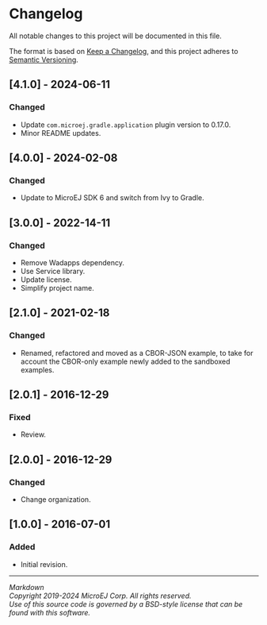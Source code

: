 # Changelog

All notable changes to this project will be documented in this file.

The format is based on [Keep a Changelog](https://keepachangelog.com/en/1.0.0/),
and this project adheres to [Semantic Versioning](https://semver.org/spec/v2.0.0.html).

## [4.1.0] - 2024-06-11

### Changed

- Update ``com.microej.gradle.application`` plugin version to 0.17.0.
- Minor README updates.

## [4.0.0] - 2024-02-08

### Changed

  - Update to MicroEJ SDK 6 and switch from Ivy to Gradle.

## [3.0.0] - 2022-14-11

### Changed

  - Remove Wadapps dependency.
  - Use Service library.
  - Update license.
  - Simplify project name.

## [2.1.0] - 2021-02-18

### Changed

  - Renamed, refactored and moved as a CBOR-JSON example, to take for account the CBOR-only example newly added to the sandboxed examples.

## [2.0.1] - 2016-12-29

### Fixed

  - Review.
  
## [2.0.0] - 2016-12-29

### Changed

  - Change organization.

## [1.0.0] - 2016-07-01

### Added

  - Initial revision.

---  
_Markdown_   
_Copyright 2019-2024 MicroEJ Corp. All rights reserved._   
_Use of this source code is governed by a BSD-style license that can be found with this software._   